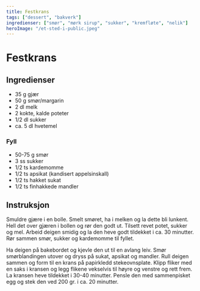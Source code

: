 ```yaml
---
title: Festkrans
tags: ["dessert", "bakverk"]
ingredienser: ["smør", "mørk sirup", "sukker", "kremfløte", "nelik"]
heroImage: "/et-sted-i-public.jpeg"
---
```


# Festkrans

## Ingredienser

- 35 g gjær
- 50 g smør/margarin
- 2 dl melk
- 2 kokte, kalde poteter
- 1/2 dl sukker
- ca. 5 dl hvetemel

### Fyll

- 50-75 g smør
- 3 ss sukker
- 1/2 ts kardemomme
- 1/2 ts apsikat (kandisert appelsinskall)
- 1/2 ts hakket sukat
- 1/2 ts finhakkede mandler

## Instruksjon

Smuldre gjære i en bolle. Smelt smøret, ha i melken og la dette bli lunkent. Hell det over gjæren i bollen og rør den godt ut. Tilsett revet potet, sukker og mel. Arbeid deigen smidig og la den heve godt tildekket i ca. 30 minutter. Rør sammen smør, sukker og kardemomme til fyllet.

Ha deigen på bakebordet og kjevle den ut til en avlang leiv. Smør smørblandingen utover og dryss på sukat, apsikat og mandler. Rull deigen sammen og form til en krans på papirkledd stekeovnsplate. Klipp fliker med en saks i kransen og legg flikene vekselvis til høyre og venstre og rett frem. La kransen heve tildekket i 30-40 minutter. Pensle den med sammenpisket egg og stek den ved 200 gr. i ca. 20 minutter.
